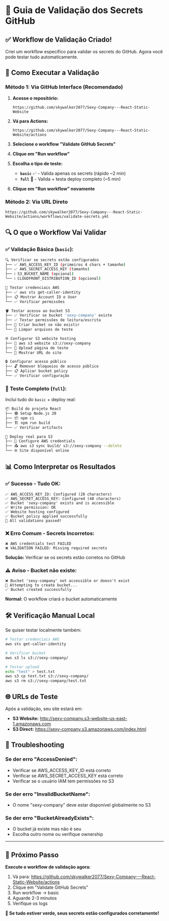# 🔧 Guia de Validação dos Secrets GitHub

## ✅ Workflow de Validação Criado!

Criei um workflow específico para validar os secrets do GitHub. Agora você pode testar tudo automaticamente.

## 🚀 Como Executar a Validação

### Método 1: Via GitHub Interface (Recomendado)

1. **Acesse o repositório:**
   ```
   https://github.com/skywalker2077/Sexy-Company---React-Static-Website
   ```

2. **Vá para Actions:**
   ```
   https://github.com/skywalker2077/Sexy-Company---React-Static-Website/actions
   ```

3. **Selecione o workflow "Validate GitHub Secrets"**

4. **Clique em "Run workflow"**

5. **Escolha o tipo de teste:**
   - **`basic`** ✅ - Valida apenas os secrets (rápido ~2 min)
   - **`full`** 🚀 - Valida + testa deploy completo (~5 min)

6. **Clique em "Run workflow" novamente**

### Método 2: Via URL Direto
```
https://github.com/skywalker2077/Sexy-Company---React-Static-Website/actions/workflows/validate-secrets.yml
```

## 🔍 O que o Workflow Vai Validar

### ✅ **Validação Básica (`basic`):**
```bash
🔍 Verificar se secrets estão configurados
├── ✅ AWS_ACCESS_KEY_ID (primeiros 4 chars + tamanho)
├── ✅ AWS_SECRET_ACCESS_KEY (tamanho)  
├── ℹ️ S3_BUCKET_NAME (opcional)
└── ℹ️ CLOUDFRONT_DISTRIBUTION_ID (opcional)

🔧 Testar credenciais AWS
├── ✅ aws sts get-caller-identity
├── 📋 Mostrar Account ID e User
└── ✅ Verificar permissões

🪣 Testar acesso ao bucket S3
├── ✅ Verificar se bucket 'sexy-company' existe
├── ✅ Testar permissões de leitura/escrita
├── 🔧 Criar bucket se não existir
└── 🧹 Limpar arquivos de teste

🌐 Configurar S3 website hosting
├── 🔧 aws s3 website s3://sexy-company
├── 📄 Upload página de teste
└── 🔗 Mostrar URL do site

🔒 Configurar acesso público
├── 🔓 Remover bloqueios de acesso público
├── 📋 Aplicar bucket policy
└── ✅ Verificar configuração
```

### 🚀 **Teste Completo (`full`):**
Inclui tudo do `basic` + deploy real:
```bash
📦 Build do projeto React
├── 🟢 Setup Node.js 20
├── 📦 npm ci
├── 🏗️ npm run build
└── ✅ Verificar artifacts

🚀 Deploy real para S3
├── 🔧 Configure AWS credentials
├── 📤 aws s3 sync build/ s3://sexy-company --delete
└── 🌐 Site disponível online
```

## 📊 Como Interpretar os Resultados

### ✅ **Sucesso - Tudo OK:**
```
✅ AWS_ACCESS_KEY_ID: Configured (20 characters)
✅ AWS_SECRET_ACCESS_KEY: Configured (40 characters)
✅ Bucket 'sexy-company' exists and is accessible
✅ Write permission: OK
✅ Website hosting configured
✅ Bucket policy applied successfully
🎉 All validations passed!
```

### ❌ **Erro Comum - Secrets Incorretos:**
```
❌ AWS credentials test FAILED
❌ VALIDATION FAILED: Missing required secrets
```
**Solução:** Verificar se os secrets estão corretos no GitHub

### ⚠️ **Aviso - Bucket não existe:**
```
❌ Bucket 'sexy-company' not accessible or doesn't exist
🔧 Attempting to create bucket...
✅ Bucket created successfully
```
**Normal:** O workflow criará o bucket automaticamente

## 🛠️ Verificação Manual Local

Se quiser testar localmente também:

```bash
# Testar credenciais AWS
aws sts get-caller-identity

# Verificar bucket
aws s3 ls s3://sexy-company/

# Testar upload
echo "test" > test.txt
aws s3 cp test.txt s3://sexy-company/
aws s3 rm s3://sexy-company/test.txt
```

## 🌐 URLs de Teste

Após a validação, seu site estará em:
- **S3 Website:** http://sexy-company.s3-website-us-east-1.amazonaws.com
- **S3 Direct:** https://sexy-company.s3.amazonaws.com/index.html

## 🐛 Troubleshooting

### Se der erro "AccessDenied":
- Verificar se AWS_ACCESS_KEY_ID está correto
- Verificar se AWS_SECRET_ACCESS_KEY está correto
- Verificar se o usuário IAM tem permissões no S3

### Se der erro "InvalidBucketName":
- O nome "sexy-company" deve estar disponível globalmente no S3

### Se der erro "BucketAlreadyExists":
- O bucket já existe mas não é seu
- Escolha outro nome ou verifique ownership

---

## 🎯 Próximo Passo

**Execute o workflow de validação agora:**
1. Vá para: https://github.com/skywalker2077/Sexy-Company---React-Static-Website/actions
2. Clique em "Validate GitHub Secrets"  
3. Run workflow → basic
4. Aguarde 2-3 minutos
5. Verifique os logs

**🎉 Se tudo estiver verde, seus secrets estão configurados corretamente!**